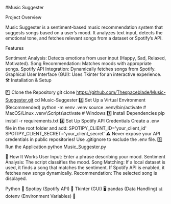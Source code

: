 
#Music Suggester

Project Overview

Music Suggester is a sentiment-based music recommendation system that suggests songs based on a user’s mood. It analyzes text input, detects the emotional tone, and fetches relevant songs from a dataset or Spotify’s API.

Features

Sentiment Analysis: Detects emotions from user input (Happy, Sad, Relaxed, Motivated).
Song Recommendation: Matches moods with appropriate songs.
Spotify API Integration: Dynamically fetches songs from Spotify.
Graphical User Interface (GUI): Uses Tkinter for an interactive experience.
🛠️ Installation & Setup

1️⃣ Clone the Repository
 git clone https://github.com/Thespaceblade/Music-Suggester.git
 cd Music-Suggester
2️⃣ Set Up a Virtual Environment (Recommended)
python -m venv .venv
source .venv/bin/activate  # MacOS/Linux
.venv\Scripts\activate    # Windows
3️⃣ Install Dependencies
pip install -r requirements.txt
4️⃣ Set Up Spotify API Credentials
Create a .env file in the root folder and add:
SPOTIPY_CLIENT_ID='your_client_id'
SPOTIPY_CLIENT_SECRET='your_client_secret'
⚠️ Never expose your API credentials in public repositories! Use .gitignore to exclude the .env file.
5️⃣ Run the Application
python Music_Suggester.py

🎨 How It Works
User Input: Enter a phrase describing your mood.
Sentiment Analysis: The script classifies the mood.
Song Matching:
If a local dataset is used, it finds a song that matches the sentiment.
If Spotify API is enabled, it fetches new songs dynamically.
Recommendation: The selected song is displayed.


Python 🐍
Spotipy (Spotify API) 🎵
Tkinter (GUI) 🖥️
pandas (Data Handling) 📊
dotenv (Environment Variables) 🔐


